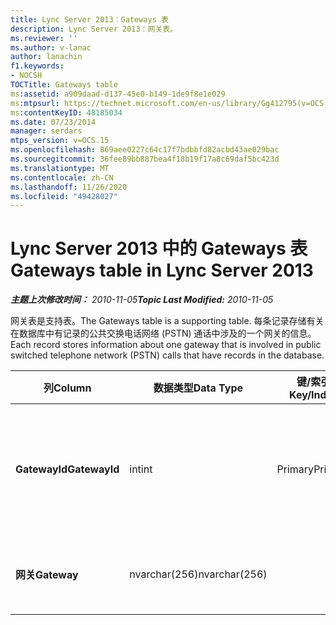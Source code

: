```yaml
---
title: Lync Server 2013：Gateways 表
description: Lync Server 2013：网关表。
ms.reviewer: ''
ms.author: v-lanac
author: lanachin
f1.keywords:
- NOCSH
TOCTitle: Gateways table
ms:assetid: a909daad-d137-45e0-b149-1de9f8e1e029
ms:mtpsurl: https://technet.microsoft.com/en-us/library/Gg412795(v=OCS.15)
ms:contentKeyID: 48185034
ms.date: 07/23/2014
manager: serdars
mtps_version: v=OCS.15
ms.openlocfilehash: 869aee0227c64c17f7bdbbfd82acbd43ae029bac
ms.sourcegitcommit: 36fee89bb887bea4f18b19f17a8c69daf5bc423d
ms.translationtype: MT
ms.contentlocale: zh-CN
ms.lasthandoff: 11/26/2020
ms.locfileid: "49428027"
---
```

# <a name="gateways-table-in-lync-server-2013"></a><span data-ttu-id="aeb7b-103">Lync Server 2013 中的 Gateways 表</span><span class="sxs-lookup"><span data-stu-id="aeb7b-103">Gateways table in Lync Server 2013</span></span>

<div data-xmlns="http://www.w3.org/1999/xhtml">

<div class="topic" data-xmlns="http://www.w3.org/1999/xhtml" data-msxsl="urn:schemas-microsoft-com:xslt" data-cs="https://msdn.microsoft.com/">

<div data-asp="https://msdn2.microsoft.com/asp">



</div>

<div id="mainSection">

<div id="mainBody"><span data-ttu-id="aeb7b-104">

<span> </span></span><span class="sxs-lookup"><span data-stu-id="aeb7b-104">

<span> </span></span></span>

<span data-ttu-id="aeb7b-105">_**主题上次修改时间：** 2010-11-05_</span><span class="sxs-lookup"><span data-stu-id="aeb7b-105">_**Topic Last Modified:** 2010-11-05_</span></span>

<span data-ttu-id="aeb7b-106">网关表是支持表。</span><span class="sxs-lookup"><span data-stu-id="aeb7b-106">The Gateways table is a supporting table.</span></span> <span data-ttu-id="aeb7b-107">每条记录存储有关在数据库中有记录的公共交换电话网络 (PSTN) 通话中涉及的一个网关的信息。</span><span class="sxs-lookup"><span data-stu-id="aeb7b-107">Each record stores information about one gateway that is involved in public switched telephone network (PSTN) calls that have records in the database.</span></span>


<table>
<colgroup>
<col style="width: 25%" />
<col style="width: 25%" />
<col style="width: 25%" />
<col style="width: 25%" />
</colgroup>
<thead>
<tr class="header">
<th><span data-ttu-id="aeb7b-108">列</span><span class="sxs-lookup"><span data-stu-id="aeb7b-108">Column</span></span></th>
<th><span data-ttu-id="aeb7b-109">数据类型</span><span class="sxs-lookup"><span data-stu-id="aeb7b-109">Data Type</span></span></th>
<th><span data-ttu-id="aeb7b-110">键/索引</span><span class="sxs-lookup"><span data-stu-id="aeb7b-110">Key/Index</span></span></th>
<th><span data-ttu-id="aeb7b-111">详细信息</span><span class="sxs-lookup"><span data-stu-id="aeb7b-111">Details</span></span></th>
</tr>
</thead>
<tbody>
<tr class="odd">
<td><p><span data-ttu-id="aeb7b-112"><strong>GatewayId</strong></span><span class="sxs-lookup"><span data-stu-id="aeb7b-112"><strong>GatewayId</strong></span></span></p></td>
<td><p><span data-ttu-id="aeb7b-113">int</span><span class="sxs-lookup"><span data-stu-id="aeb7b-113">int</span></span></p></td>
<td><p><span data-ttu-id="aeb7b-114">Primary</span><span class="sxs-lookup"><span data-stu-id="aeb7b-114">Primary</span></span></p></td>
<td><p><span data-ttu-id="aeb7b-115">标识此网关的唯一号码。</span><span class="sxs-lookup"><span data-stu-id="aeb7b-115">Unique number identifying this gateway.</span></span></p></td>
</tr>
<tr class="even">
<td><p><span data-ttu-id="aeb7b-116"><strong>网关</strong></span><span class="sxs-lookup"><span data-stu-id="aeb7b-116"><strong>Gateway</strong></span></span></p></td>
<td><p><span data-ttu-id="aeb7b-117">nvarchar(256)</span><span class="sxs-lookup"><span data-stu-id="aeb7b-117">nvarchar(256)</span></span></p></td>
<td><p> </p></td>
<td><p><span data-ttu-id="aeb7b-118">网关名称。</span><span class="sxs-lookup"><span data-stu-id="aeb7b-118">Gateway name.</span></span></p></td>
</tr>
</tbody>
</table><span data-ttu-id="aeb7b-119">


</div>

<span> </span>

</div>

</div>

</span><span class="sxs-lookup"><span data-stu-id="aeb7b-119">


</div>

<span> </span>

</div>

</div>

</span></span></div>

